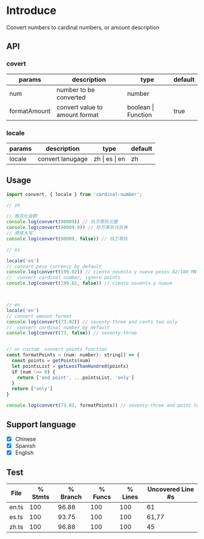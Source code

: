 # Introduce

Convert numbers to cardinal numbers, or amount description
## API

### covert
params      |  description | type |  default    |
------------|--------------|------|----------|
 num        |  number to be converted | number     |       |
 formatAmount        |  convert value to amount format | boolean \| Function     |     true  |
 
 ### locale
 params   |     description   |    type   |  default    |
----------|-------------------|-----------|----------|
 locale   |  convert lanugage | zh \| es \| en     |    zh   |


## Usage
``` javascript
import convert, { locale } from 'cardinal-number';

// zh

// 格式化金额
console.log(convert(90009)) // 玖万零玖元整
console.log(convert(90009.9)) // 玖万零玖元玖角
// 转成大写
console.log(convert(90009, false)) // 玖万零玖

// es

locale('es')
// convert peso currency by default
console.log(convert(199.02)) // ciento noventa y nueve pesos 02/100 MN
//  convert cardinal number, ignore points
console.log(convert(199.02, false)) // ciento noventa y nueve



// en
locale('en')
// convert amount format
console.log(convert(73.02)) // seventy-three and cents two only
//  convert cardinal number by default
console.log(convert(73, false)) // seventy-three


// or custom  convert points function
const formatPoints = (num: number): string[] => {
  const points = getPoints(num)
  let pointsList = getLessThanHundred(points)
  if (num !== 0) {
    return ['and point', ...pointsList, 'only']
  }
  return ['only']
}

console.log(convert(73.02, formatPoints)) // seventy-three and point two only


```

## Support language
- [x] Chinese
- [x] Spanish
- [x] English

## Test 

File      |  % Stmts | % Branch |  % Funcs |  % Lines | Uncovered Line #s |
----------|----------|----------|----------|----------|-------------------|
  en.ts   |      100 |    96.88 |      100 |      100 |                61 |
  es.ts   |      100 |    93.75 |      100 |      100 |             61,77 |
  zh.ts   |      100 |    96.88 |      100 |      100 |                45 |

